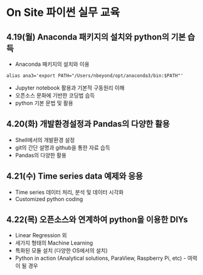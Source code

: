 # On Site 파이썬 실무 교육

## 4.19(월) Anaconda 패키지의 설치와 python의 기본 습득
* Anaconda 패키지의 설치와 이용
  
`alias ana3='export PATH="/Users/nbeyond/opt/anaconda3/bin:$PATH"'`
* Jupyter notebook 활용과 기본적 구동원리 이해
* 오픈소스 문화에 기반한 코딩법 습득
* python 기본 문법 및 활용
  
## 4.20(화) 개발환경설정과 Pandas의 다양한 활용
* Shell에서의 개발환경 설정
* git의 간단 설명과 github을 통한 자료 습득
* Pandas의 다양한 활용

## 4.21(수) Time series data 예제와 응용
* Time series 데이터 처리, 분석 및 데이터 시각화
* Customized python coding

## 4.22(목) 오픈소스와 연계하여 python을 이용한 DIYs
* Linear Regression 외 
* 세가지 형태의 Machine Learning
* 특화된 모듈 설치 (다양한 OS에서의 설치)
* Python in action (Analytical solutions, ParaView, Raspberry Pi, etc) - 여력이 될 경우
  
